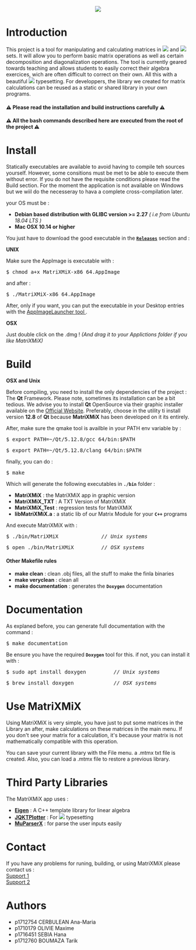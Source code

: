 <div align='center'>
	<img src='http://storage.patatalouis.fr/logo.png'/>
</div>

<h1> Introduction </h1>

This project is a tool for manipulating and calculating matrices in <img src="https://latex.codecogs.com/gif.latex?\mathbb{R}"/> 
and <img src="https://latex.codecogs.com/gif.latex?\mathbb{C}"/> sets. It will allow you to perform basic matrix operations as well as certain decomposition and diagonalization operations. The tool is currently geared towards teaching and allows students to easily correct their algebra exercices, wich are often difficult to correct on their own. All this with a beautiful <img src="https://latex.codecogs.com/gif.latex?\LaTeX"/> typesetting.  For developpers, the library we created for matrix calculations can be reused as a static or shared library in your own programs.

<h4>⚠️ Please read the installation and build instructions carefully ️⚠️ </h4>
<h4>⚠️ All the bash commands described here are executed from the root of the project ️⚠️ </h4>

<h1> Install </h1>
 
Statically executables are available to avoid having to compile teh sources yourself. However, some consitions must be met to be able to execute them without error. If you do not have the 	requisite conditions please read the Build section. For the moment the application is not available on Windows but we wiil do the necesseray to hava a complete cross-compilation later.

your OS must be :
<ul>
	<li><b>Debian based distribution with GLIBC version >= 2.27</b> <i>( i.e from Ubuntu 18.04 LTS )</i></li>
	<li><b>Mac OSX 10.14 or higher</b></li>
</ul>

You just have to download the good executable in the <code><b><a href='https://forge.univ-lyon1.fr/p1710179/MatriXMiX/-/releases'>Releases</a></b></code> section and :

<b>UNIX</b>

Make sure the AppImage is executable with :
<pre>$ chmod a+x MatriXMiX-x86_64.AppImage </pre>
and after :
<pre>$ ./MatriXMiX-x86_64.AppImage </pre>

After, only if you want, you can put the executable in your Desktop entries with the <a href='https://github.com/TheAssassin/AppImageLauncher'> AppImageLauncher tool </a>.

<b>OSX</b>

Just double click on the .dmg ! <i> (And drag it to your Applictions folder if you like MatriXMiX) </i>

<h1>Build</h1>

<b> OSX and Unix </b>

Before compiling, you need to install the only dependencies of the project : The <b>Qt</b> Framework. Please note, sometimes its installation can be a bit tedious. We advise you to install <b>Qt</b> OpenSource via their graphic installer available on the <a href='https://www.qt.io/download-open-source?hsCtaTracking=9f6a2170-a938-42df-a8e2-a9f0b1d6cdce%7C6cb0de4f-9bb5-4778-ab02-bfb62735f3e5'>Official Website</a>. Preferably, choose in the utility ti install version <b>12.8</b> of <b>Qt</b> because <b>MatriXMiX</b> has been developed on it its entirely.

After, make sure the qmake tool is availble in your PATH env variable by :
<pre>$ export PATH=~/Qt/5.12.8/gcc_64/bin:$PATH                 <i> // Unix systems </i></pre>
<pre>$ export PATH=~/Qt/5.12.8/clang_64/bin:$PATH               <i> // OSX systems </i></pre>

finally, you can do : 
<pre>$ make </pre>
Which will generate the following executables in <code><b>./bin</b></code> folder :
<ul>
	<li><b>MatriXMiX</b> : the MatriXMiX app in graphic version</li>
	<li><b>MatriXMiX_TXT</b> : A TXT Version of MatriXMiX </li>
	<li><b>MatriXMiX_Test</b> : regression tests for MatriXMiX </li>
	<li><b>libMatriXMiX.a</b> : a static lib of our Matrix Module for your <code><b>C++</code></b> programs </li>
</ul>

And execute MatriXMiX with :
<pre>$ ./bin/MatriXMiX              <i>// Unix systems</i> </pre>
<pre>$ open ./bin/MatriXMiX         <i>// OSX systems</i> </pre>

<h4> Other Makefile rules </h4>
<ul>
	<li><b>make clean</b> : clean .obj files, all the stuff to make the finla binaries</li>
	<li><b>make veryclean</b> : clean all </li>
	<li><b>make documentation</b> : generates the <code><b>Doxygen</b></code> documentation</li>
</ul>

<h1> Documentation </h1>

As explaned before, you can generate full documentation with the command :
<pre>$ make documentation </pre>

Be ensure you have the required <code><b>Doxygen</b></code> tool for this. if not, you can install it with :
<pre>$ sudo apt install doxygen        <i> // Unix systems </i></pre>
<pre>$ brew install doxygen            <i> // OSX systems </i></pre>

<h1> Use MatriXMiX </h1>

Using MatriXMiX is very simple, you have just to put some matrices in the Library an after, make calculations on these matrices in the main menu.
If you don't see your matrix for a calculation, it's because your matrix is not mathematically compatible with this operation.

You can save your current library with the File menu. a .mtmx txt file is created.
Also, you can load a .mtmx file to restore a previous library.

<h1> Third Party Libraries </h1>

The MatriXMiX app uses :
<ul>
	<li><b><a href='https://gitlab.com/libeigen/eigen'>Eigen</a></b> : A C++ template library for linear algebra</li>
	<li><b><a href='https://github.com/jkriege2/JKQtPlotter'>JQKTPlotter</a></b> : For <img src="https://latex.codecogs.com/gif.latex?\LaTeX"/> typesetting</li>
	<li><b><a href='https://beltoforion.de/article.php?a=muparserx'>MuParserX</a></b> : for parse the user inputs easily</li>
</ul>

<h1> Contact </h1>

If you have any problems for runing, building, or using MatriXMiX please contact us : <br>
<a href="mailto:maxime.olivie@etu.univ-lyon1.fr">Support 1</a> <br>
<a href="mailto:tarik.boumaza@etu.univ-lyon1.fr">Support 2</a>

<h1> Authors </h1>

<ul>
	<li>p1712754 CERBULEAN Ana-Maria</li>
	<li>p1710179 OLIVIE Maxime</li>
	<li>p1716451 SEBIA Hana</li>
	<li>p1712760 BOUMAZA Tarik</li>
</ul>
<br>
